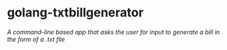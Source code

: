 # golang-txtbillgenerator

###### A command-line based app that asks the user for input to generate a bill in the form of a .txt file